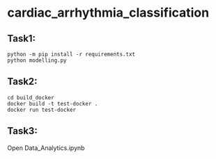 # cardiac_arrhythmia_classification

## Task1:

    python -m pip install -r requirements.txt 
    python modelling.py
    
## Task2:

    cd build_docker
    docker build -t test-docker .
    docker run test-docker
    
## Task3:
Open Data_Analytics.ipynb
